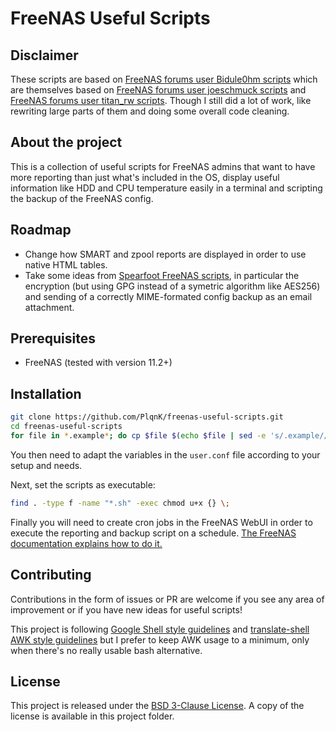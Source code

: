 # FreeNAS Useful Scripts

## Disclaimer

These scripts are based on [FreeNAS forums user Bidule0hm scripts](https://forums.freenas.org/index.php?threads/scripts-to-report-smart-zpool-and-ups-status-hdd-cpu-t%C2%B0-hdd-identification-and-backup-the-config.27365/) which are themselves based on [FreeNAS forums user joeschmuck scripts](https://forums.freenas.org/index.php?threads/set-up-smart-reporting-via-email.6211/) and [FreeNAS forums user titan_rw scripts](https://forums.freenas.org/index.php?threads/set-up-smart-reporting-via-email.6211/). Though I still did a lot of work, like rewriting large parts of them and doing some overall code cleaning.

## About the project

This is a collection of useful scripts for FreeNAS admins that want to have more reporting than just what's included in the OS, display useful information like HDD and CPU temperature easily in a terminal and scripting the backup of the FreeNAS config.

## Roadmap

- Change how SMART and zpool reports are displayed in order to use native HTML tables.
- Take some ideas from [Spearfoot FreeNAS scripts](https://github.com/Spearfoot/FreeNAS-scripts), in particular the encryption (but using GPG instead of a symetric algorithm like AES256) and sending of a correctly MIME-formated config backup as an email attachment.

## Prerequisites

- FreeNAS (tested with version 11.2+)

## Installation

```bash
git clone https://github.com/PlqnK/freenas-useful-scripts.git
cd freenas-useful-scripts
for file in *.example*; do cp $file $(echo $file | sed -e 's/.example//'); done
```

You then need to adapt the variables in the `user.conf` file according to your setup and needs.

Next, set the scripts as executable:

```bash
find . -type f -name "*.sh" -exec chmod u+x {} \;
```

Finally you will need to create cron jobs in the FreeNAS WebUI in order to execute the reporting and backup script on a schedule. [The FreeNAS documentation explains how to do it.](https://www.ixsystems.com/documentation/freenas/11.2/tasks.html#cron-jobs)

## Contributing

Contributions in the form of issues or PR are welcome if you see any area of improvement or if you have new ideas for useful scripts!

This project is following [Google Shell style guidelines](https://google.github.io/styleguide/shell.xml) and [translate-shell AWK style guidelines](https://github.com/soimort/translate-shell/wiki/AWK-Style-Guide) but I prefer to keep AWK usage to a minimum, only when there's no really usable bash alternative.

## License

This project is released under the [BSD 3-Clause License](https://opensource.org/licenses/BSD-3-Clause). A copy of the license is available in this project folder.
